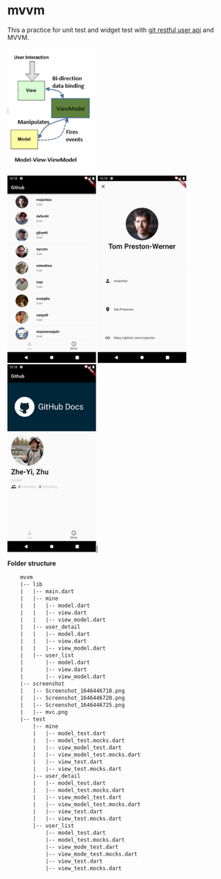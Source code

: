 # mvvm

This a practice for unit test and widget test with [git restful user api](https://docs.github.com/en/rest/reference/users#get-the-authenticated-user) and MVVM.

<img src="./screenshot/mvvm.png" width="200" />

<img src="./screenshot/Screenshot_1646446718.png" width="200" /> <img src="./screenshot/Screenshot_1646446720.png" width="200" /> <img src="./screenshot/Screenshot_1646446725.png" width="200" />|

**Folder structure**
```
    mvvm
    |-- lib
    |   |-- main.dart
    |   |-- mine
    |   |   |-- model.dart
    |   |   |-- view.dart
    |   |   |-- view_model.dart
    |   |-- user_detail
    |   |   |-- model.dart
    |   |   |-- view.dart
    |   |   |-- view_model.dart
    |   |-- user_list
    |       |-- model.dart
    |       |-- view.dart
    |       |-- view_model.dart
    |-- screenshot
    |   |-- Screenshot_1646446718.png
    |   |-- Screenshot_1646446720.png
    |   |-- Screenshot_1646446725.png
    |   |-- mvc.png
    |-- test
        |-- mine
        |   |-- model_test.dart
        |   |-- model_test.mocks.dart
        |   |-- view_model_test.dart
        |   |-- view_model_test.mocks.dart
        |   |-- view_test.dart
        |   |-- view_test.mocks.dart
        |-- user_detail
        |   |-- model_test.dart
        |   |-- model_test.mocks.dart
        |   |-- view_model_test.dart
        |   |-- view_model_test.mocks.dart
        |   |-- view_test.dart
        |   |-- view_test.mocks.dart
        |-- user_list
            |-- model_test.dart
            |-- model_test.mocks.dart
            |-- view_mode_test.dart
            |-- view_mode_test.mocks.dart
            |-- view_test.dart
            |-- view_test.mocks.dart
```
